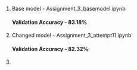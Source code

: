 1. Base model - Assignment_3_basemodel.ipynb
    #### Validation Accuracy - 83.18%
2. Changed model  -  Assignment_3_attempt11.ipynb
   #### Validation Accuracy - 82.32%
3. 
